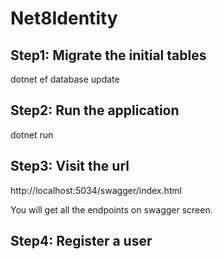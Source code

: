 # Net8Identity

## Step1: Migrate the initial tables

dotnet ef database update

## Step2: Run the application

dotnet run

## Step3: Visit the url

http://localhost:5034/swagger/index.html

You will get all the endpoints on swagger screen.

## Step4: Register a user
